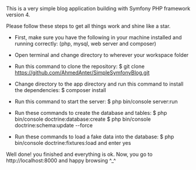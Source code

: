 This is a very simple blog application building with Symfony PHP framework version 4.

Please follow these steps to get all things work and shine like a star.

- First, make sure you have the following in your machine installed and running correctly:
(php, mysql, web server and composer)

- Open terminal and change directory to wherever your workspace folder

- Run this command to clone the repository:
$ git clone https://github.com/AhmedAnter/SimpleSymfonyBlog.git

- Change directory to the app directory and run this command to install the dependencies:
$ composer install

- Run this command to start the server:
$ php bin/console server:run

- Run these commands to create the database and tables:
$ php bin/console doctrine:database:create
$ php bin/console doctrine:schema:update --force

- Run these commands to load a fake data into the database:
$ php bin/console doctrine:fixtures:load
and enter yes

Well done! you finished and everything is ok.
Now, you go to http://localhost:8000 and happy browsing ^_^